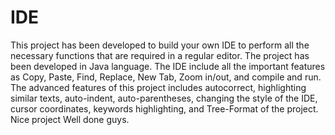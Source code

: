 # IDE
This project has been developed to build your own IDE to perform all the necessary functions that are required in a regular editor. The project has been developed in Java language. The IDE include all the important features as Copy, Paste, Find, Replace, New Tab, Zoom in/out, and compile and run. The advanced features of this project includes autocorrect, highlighting similar texts, auto-indent, auto-parentheses, changing the style of the IDE, cursor coordinates, keywords highlighting, and Tree-Format of the project.
Nice project Well done guys.
